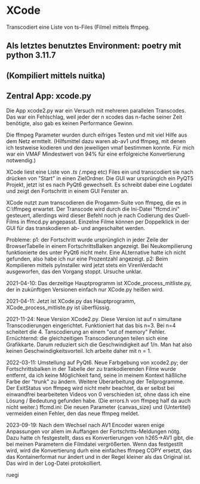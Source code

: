 # XCode

Transcodiert eine Liste von ts-Files (Filme) mittels ffmpeg.

## Als letztes benutztes Environment:  poetry mit python 3.11.7 ##
##                                    (Kompiliert mittels nuitka) ##
## Zentral App: xcode.py ##
Die App xcode2.py war ein Versuch mit mehreren parallelen Transcodes.
Das war ein Fehlschlag, weil jeder der n xcodes das n-fache seiner Zeit benötigte, 
also gab es keinen Performance Gewinn.

Die ffmpeg Parameter wurden durch eifriges Testen und mit viel Hilfe aus dem Netz ermttelt.
(Hilfsmittel dazu waren ab-av1 und ffmpeg, mit denen ich testweise kodieren und den jeweiligen vmaf bestimmen konnte.
Für mich war ein VMAF Mindestwert von 94% für eine erfolgreiche Konvertierung notwendig.)

XCode liest eine Liste von *.ts (*.mpeg etc) Files ein und transcodiert sie nach drücken von "Start" in einen ZielOrdner.
Die GUI war ursprünglch ein PyQT5 Projekt, jetzt ist es nach PyQt6 gewechselt.
Es schreibt dabei eine Logdatei und zeigt den Fortschritt in einem GUI Fenster an.

XCode nutzt zum transcodieren die Progamm-Suite von ffmpeg, die es in C:\\ffmpeg erwartet.
Der Transcode wird durch die Ini-Datei "ffcmd.ini" gesteuert, allerdings wird dieser Befehl noch je nach Codierung des Quell-Films in ffmcd.py angepasst.
Einzelne Filme können per Doppelklick in der GUI für das transkodieren ab- und angeschaltet werden.

Probleme:
p1: der Fortschritt wurde ursprünglich in jeder Zeile der BrowserTabelle in einem FortschrittsBalken angezeigt.
    Bei Neukompilierung funktionierte des unter PyQt6 nicht mehr. Eine ALternative hatte ich nicht gefunden, also habe ich nur eine Prozentzahl angezeigt.
p2: Beim Kompilieren mittels pyInstaller wird jetzt stets ein VirenVerdacht ausgeworfen, das den Vorgang stoppt.
    Ursuche unklar.
    

2021-04-10:
Das derzeitige Hauptprogramm ist XCode_process_mitliste.py, der in zukünftigen Versionen einfach nur XCode.py heißen wird.

2021-04-11:
Jetzt ist XCode.py das Hauptprogramm, XCode_process_mitliste.py ist überflüssig.

2021-11-24:
Neue Version XCode2.py.
Diese Version ist auf n simultane Transcodierungen eingerichtet. Funktioniert hat das bis n=3.
Bei n=4 scheitert die 4. Tanscodierung an einem "out of memory" Fehler.
Ernüchternd: die gleichzeitigen Transcodierungen teilen sich eine Grafikkarte.
Darum reduziert sich die Geschwindigkeit auf 1/n. Man hat also keinen Geschwindigkeitsvorteil.
Ich arbeite daher mit n = 1.

2022-03-11:
Umstellung auf PyQt6.
Neue Farbgebung von xcode2.py; der Fortschrittsbalken in der Tabelle der zu trankodierenden Filme wurde entfernt, da ich keine Möglichkeit fand, seine in meinem Kontext häßliche Farbe der "trunk" zu ändern.
Weitere Überarbeitung der Teilprogramme.
Der ExitStatus von ffmpeg wird nicht mehr beachtet, da er selbst bei einwandfrei bearbeiteten Videos von 0 verschieden ist, ohne dass ich eine Lösung / Bedeutung gefunden habe. (Die errors.h von ffmpeg half da auch nicht weiter.)
ffcmd.ini:
Die neuen Parameter {canvas_size} und {Untertitel} vermeiden einen Fehler, den das neue ffmpeg meldet.

2023-09-19:
Nach dem Wechsel nach AV1 Encoder waren enige Anpassungen vor allem im Auffangen der Fortschrtts-Meldungen nötg.
Dazu hatte ch festgestellt, dass es Konvertierungen von h265->AV1 gibt, die bei meinen Parametern die Filmdatei vergrößerten.
Wenn das festgestllt wird, wird die Konvertierung durh eine einfaches ffmpeg COPY ersetzt, das das Kontainerformat nur ändert und in der Regel kleiner als das Original ist. Das wird in der Log-Datei protokolliert.

ruegi